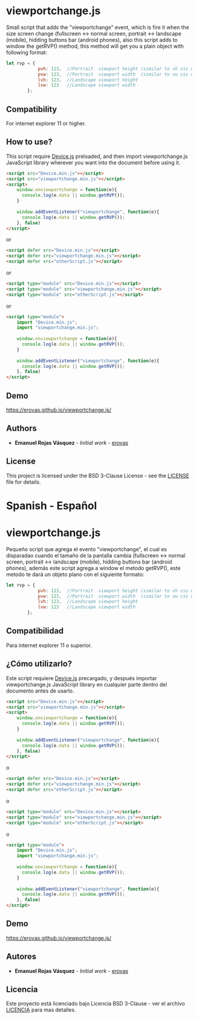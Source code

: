 # viewportchange.js
Small script that adds the "viewportchange" event, which is fire it when the size screen change (fullscreen <-> normal screen, portrait <-> landscape (mobile), hidding buttons bar (android phones), also this script adds to window the getRVP() method, this method will get you a plain object with following format:

``` javascript
let rvp = {
            pvh: 123,  //Portrait  viewport height (similar to vh css unit)
            pvw: 123,  //Portrait  viewport width  (similar to vw css unit)
            lvh: 123,  //Landscape viewport height
            lvw: 123   //Landscape viewport width
        };
```
## Compatibility

For internet explorer 11 or higher.

## How to use?

This script require [Device.js](https://github.com/erovas/Device.js) preloaded, and then import viewportchange.js JavaScript library wherever you want into the document before using it.

``` html
<script src="Device.min.js"></script>
<script src="viewportchange.min.js"></script>
<script>
    window.onviewportchange = function(e){
      console.log(e.data || window.getRVP());
    }
  
    window.addEventListener("viewportchange", function(e){
      console.log(e.data || window.getRVP());
    }, false)
</script>
```

or

``` html
<script defer src="Device.min.js"></script>
<script defer src="viewportchange.min.js"></script>
<script defer src="otherScript.js"></script>
```

or

``` html
<script type="module" src="Device.min.js"></script>
<script type="module" src="viewportchange.min.js"></script>
<script type="module" src="otherScript.js"></script>
```

or

``` html
<script type="module">
    import "Device.min.js";
    import "viewportchange.min.js";
    
    window.onviewportchange = function(e){
      console.log(e.data || window.getRVP());
    }
  
    window.addEventListener("viewportchange", function(e){
      console.log(e.data || window.getRVP());
    }, false)
</script>
```

## Demo

https://erovas.github.io/viewportchange.js/

## Authors

* **Emanuel Rojas Vásquez** - *Initial work* - [erovas](https://github.com/erovas)

## License

This project is licensed under the BSD 3-Clause License - see the [LICENSE](https://github.com/erovas/viewportchange.js/blob/main/LICENSE) file for details.


# Spanish - Español

# viewportchange.js
Pequeño script que agrega el evento "viewportchange", el cual es disparadao cuando el tamaño de la pantalla cambia (fullscreen <-> normal screen, portrait <-> landscape (mobile), hidding buttons bar (android phones), además este script agrega a window el metodo getRVP(), este metodo te dará un objeto plano con el siguiente formato:

``` javascript
let rvp = {
            pvh: 123,  //Portrait  viewport height (similar to vh css unit)
            pvw: 123,  //Portrait  viewport width  (similar to vw css unit)
            lvh: 123,  //Landscape viewport height
            lvw: 123   //Landscape viewport width
        };
```
## Compatibilidad

Para internet explorer 11 o superior.

## ¿Cómo utilizarlo?

Este script requiere [Device.js](https://github.com/erovas/Device.js) precargado, y después importar viewportchange.js JavaScript library en cualquier parte dentro del documento antes de usarlo.

``` html
<script src="Device.min.js"></script>
<script src="viewportchange.min.js"></script>
<script>
    window.onviewportchange = function(e){
      console.log(e.data || window.getRVP());
    }
  
    window.addEventListener("viewportchange", function(e){
      console.log(e.data || window.getRVP());
    }, false)
</script>
```

o

``` html
<script defer src="Device.min.js"></script>
<script defer src="viewportchange.min.js"></script>
<script defer src="otherScript.js"></script>
```

o

``` html
<script type="module" src="Device.min.js"></script>
<script type="module" src="viewportchange.min.js"></script>
<script type="module" src="otherScript.js"></script>
```

o

``` html
<script type="module">
    import "Device.min.js";
    import "viewportchange.min.js";
    
    window.onviewportchange = function(e){
      console.log(e.data || window.getRVP());
    }
  
    window.addEventListener("viewportchange", function(e){
      console.log(e.data || window.getRVP());
    }, false)
</script>
```

## Demo

https://erovas.github.io/viewportchange.js/

## Autores

* **Emanuel Rojas Vásquez** - *Initial work* - [erovas](https://github.com/erovas)

## Licencia

Este proyecto está licenciado bajo Licencia BSD 3-Clause - ver el archivo [LICENCIA](https://github.com/erovas/viewportchange.js/blob/main/LICENSE) para mas detalles.
